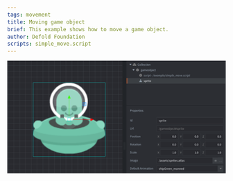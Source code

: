 ```yaml
---
tags: movement
title: Moving game object
brief: This example shows how to move a game object.
author: Defold Foundation
scripts: simple_move.script
---
```


![simple move](simple_move.png)